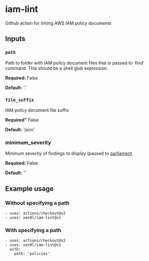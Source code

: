 # iam-lint
Github action for linting AWS IAM policy documents

## Inputs

### `path`
Path to folder with IAM policy document files that is passed to 'find' command.  This should be a shell glob expression.

**Required:** False 

**Default:** '.'

### `file_suffix`
IAM policy document file suffix

**Required"** False

**Default:** 'json'

### minimum_severity
Minimum severity of findings to display (passed to [parliament](https://github.com/duo-labs/parliament).

**Required:** False

**Default:** ''


## Example usage
### Without specifying a path
```
- uses: actions/checkout@v2
- uses: xen0l/iam-lint@v1
```

### With specifying a path
```
- uses: actions/checkout@v2
- uses: xen0l/iam-lint@v1
  with:
    path: 'policies'
```
